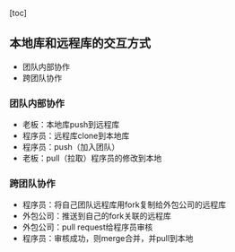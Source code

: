 [toc]

## 本地库和远程库的交互方式

* 团队内部协作
* 跨团队协作

### 团队内部协作

* 老板：本地库push到远程库
* 程序员：远程库clone到本地库
* 程序员：push（加入团队）
* 老板：pull（拉取）程序员的修改到本地

### 跨团队协作

* 程序员：将自己团队远程库用fork复制给外包公司的远程库
* 外包公司：推送到自己的fork关联的远程库
* 外包公司：pull request给程序员审核
* 程序员：审核成功，则merge合并，并pull到本地



